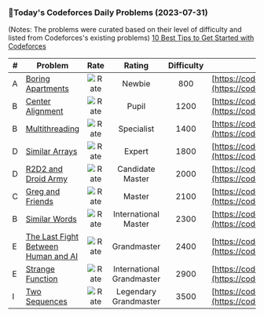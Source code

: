 ### 🌟Today's Codeforces Daily Problems (2023-07-31)
(Notes: The problems were curated based on their level of difficulty and listed from Codeforces's existing problems)
[10 Best Tips to Get Started with Codeforces](https://github.com/ika9810/Codeforces-Daily-Problems/blob/main/10%20Best%20Tips%20to%20Get%20Started%20with%20Codeforces.md)

| # | Problem | Rate| Rating | Difficulty | Contest |
|---| ----- | :--------: | :----------: | :----------: | ---------- |
|A|[Boring Apartments](https://codeforces.com/contest/1433/problem/A)|![Rate](https://img.shields.io/badge/Newbie-800-lightgrey)|Newbie|800|[https://codeforces.com/contest/1433](https://codeforces.com/contest/1433)|
|B|[Center Alignment](https://codeforces.com/contest/5/problem/B)|![Rate](https://img.shields.io/badge/Pupil-1200-brightgreen)|Pupil|1200|[https://codeforces.com/contest/5](https://codeforces.com/contest/5)|
|B|[Multithreading](https://codeforces.com/contest/270/problem/B)|![Rate](https://img.shields.io/badge/Specialist-1400-9cf)|Specialist|1400|[https://codeforces.com/contest/270](https://codeforces.com/contest/270)|
|D|[Similar Arrays](https://codeforces.com/contest/1090/problem/D)|![Rate](https://img.shields.io/badge/Expert-1800-blue)|Expert|1800|[https://codeforces.com/contest/1090](https://codeforces.com/contest/1090)|
|D|[R2D2 and Droid Army](https://codeforces.com/contest/514/problem/D)|![Rate](https://img.shields.io/badge/Candidate%20Master-2000-blueviolet)|Candidate Master|2000|[https://codeforces.com/contest/514](https://codeforces.com/contest/514)|
|C|[Greg and Friends](https://codeforces.com/contest/295/problem/C)|![Rate](https://img.shields.io/badge/Master-2100-orange)|Master|2100|[https://codeforces.com/contest/295](https://codeforces.com/contest/295)|
|B|[Similar Words](https://codeforces.com/contest/856/problem/B)|![Rate](https://img.shields.io/badge/International%20Master-2300-orange)|International Master|2300|[https://codeforces.com/contest/856](https://codeforces.com/contest/856)|
|E|[The Last Fight Between Human and AI](https://codeforces.com/contest/676/problem/E)|![Rate](https://img.shields.io/badge/Grandmaster-2400-red)|Grandmaster|2400|[https://codeforces.com/contest/676](https://codeforces.com/contest/676)|
|E|[Strange Function](https://codeforces.com/contest/1310/problem/E)|![Rate](https://img.shields.io/badge/International%20Grandmaster-2900-red)|International Grandmaster|2900|[https://codeforces.com/contest/1310](https://codeforces.com/contest/1310)|
|I|[Two Sequences](https://codeforces.com/contest/1621/problem/I)|![Rate](https://img.shields.io/badge/Legendary%20Grandmaster-3500-red)|Legendary Grandmaster|3500|[https://codeforces.com/contest/1621](https://codeforces.com/contest/1621)|
